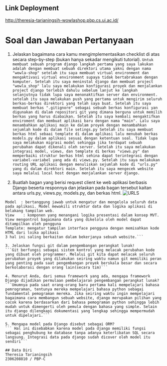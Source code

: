 ## Link Deployment
http://theresia-tarianingsih-wowlashop.pbp.cs.ui.ac.id/

# Soal dan Jawaban Pertanyaan
1. Jelaskan bagaimana cara kamu mengimplementasikan checklist di atas secara step-by-step (bukan hanya sekadar mengikuti tutorial).
```Untuk membuat sebuah program django langkah pertama yang saya lakukan adalah dengan membuat sebuah direktori utama yakni dengan nama "wowla-shop" setelah itu saya membuat virtual environment dan mengaktivasi virtual environment supaya tidak bertabrakaan dengan komputer. Setelah itu saya meninstal django dan membuat project "wowla_shop" lalu saya melakukan konfigurasi proyek dan menjalankan project django terlebih dahulu sebelum lanjut ke langkah selanjutnya tidak lupa saya menonaktifkan server dan environment. setelah itu saya melakukan push yang pertama untuk mengirim seluruh berkas-berkas direktori yang telah saya buat. Setelah itu saya membuat berkas ".gitignore" sebagai sebuah berkas konfigurasi yan digunakan di dalam repositori git yang dimana berguna untuk memilih berkas yang harus diabaikan. Setelah itu saya kembali mengaktifkan enviroment dan membuat aplikasi baru dengan nama "main". Lalu saya menambahkan aplikasi main ke dalam proyek dengan menambahkan sejumlah kode di dalam file setings.py Setelah itu saya membuat berkas html sebaai template di dalam aplikasi lalu menubah berkas models.py dalam aplikasi sesuai dengan ketentuan soal. Tidak lupa saya melakukan migrasi model sehingga jika terdapat sebuah perubahan dapat dikenali oleh server. Setelah itu saya melakukan integrasi model, views, dan template di berkas "views.py" dan memperbaiki struktur berkas html sehina dapat terintegrasi dengan variabel-variabel yang ada di views.py. Setelah itu saya melakukan routing URL aplikasi dengan menuliskan sejumlah kode di "urls.py" yang di dalam direktori main. Setelah itu saya mengecek website saya melalui local host dengan menjalankan server django.```

2. Buatlah bagan yang berisi request client ke web aplikasi berbasis Django beserta responnya dan jelaskan pada bagan tersebut kaitan antara urls.py, views.py, models.py, dan berkas html.
![URLS](https://github.com/user-attachments/assets/e3916544-0229-40f8-8056-80f460583802)
```Bagan tersebut merupakan konsep dan arsitektur pada Django yang menggunakan konsep MVT. Saat client mengirimkan request ke internet maka internet melakukan request kepada file django untuk komponen-komponen MVT ini. MVT itu sendiri adalah
Model  : bertanggung jawab untuk mengatur dan mengelola seluruh data pada aplikasi. Model mewakili struktur data dan logika aplikasi di belakang tampilan web.
View    : komponen yang menangani logika presentasi dalam konsep MVT. View mengontrol bagaimana data yang dikelola oleh model dapat ditampilkan oleh pengguna
Template: mengatur tampilan interface pengguna dengan memisahkan kode HTML dari loika aplikasi
3 hal ini saling berkaitan dalam bekerjanya sebuah website.```

3. Jelaskan fungsi git dalam pengembangan perangkat lunak!
```Git berfungsi sebagai sistem kontrol yang melacak perubahan kode yang dibuat oleh programmer. Melalui git kita dapat melacak seluruh perubahan proyek yang dilakukan seiring waktu namun git memiliki peran yang penting pada saat pengembangan proyek berskala besar dan secara berkolaborasi dengan orang lain(secara tim)```

4. Menurut Anda, dari semua framework yang ada, mengapa framework Django dijadikan permulaan pembelajaran pengembangan perangkat lunak?
```Umumnya pada saat orang-orang baru pertama kali mempelajari bahasa pemrograman, tentunya mereka mempelajari bahasa python sebagai fundamental pemograman mereka. Jika seiring waktu ingin mempelajari bagaimana cara membangun sebuah website, django merupakan pilihan yang cocok karena berdasarkan dari bahasa pemograman python sehingga lebih mudah untuk dimengerti oleh pemula dengan bahasa yang simple. Selain itu django dilengkapi dokumentasi yang lengkap sehingga mempermudah untuk dipelajari.```

5. Mengapa model pada Django disebut sebagai ORM?
``` Hal ini disebabkan karena model pada django memiliki fungsi sebagai penghubung ke database tanpa adanya keterlibatan SQL secara langsung. Integrasi data pada django sudah dicover oleh model itu sendiri```

## Data Diri
Theresia Tarianingsih
2306208810 / PBP-C
